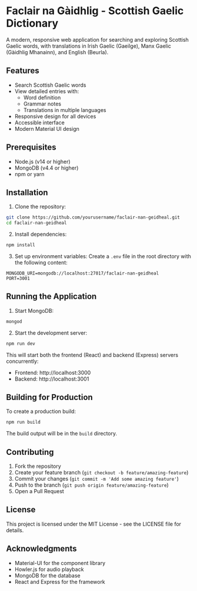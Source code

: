 # Faclair na Gàidhlig - Scottish Gaelic Dictionary

A modern, responsive web application for searching and exploring Scottish Gaelic words, with translations in Irish Gaelic (Gaeilge), Manx Gaelic (Gàidhlig Mhanainn), and English (Beurla).

## Features

- Search Scottish Gaelic words
- View detailed entries with:
  - Word definition
  - Grammar notes
  - Translations in multiple languages
- Responsive design for all devices
- Accessible interface
- Modern Material UI design

## Prerequisites

- Node.js (v14 or higher)
- MongoDB (v4.4 or higher)
- npm or yarn

## Installation

1. Clone the repository:
```bash
git clone https://github.com/yourusername/faclair-nan-geidheal.git
cd faclair-nan-geidheal
```

2. Install dependencies:
```bash
npm install
```

3. Set up environment variables:
Create a `.env` file in the root directory with the following content:
```
MONGODB_URI=mongodb://localhost:27017/faclair-nan-geidheal
PORT=3001
```

## Running the Application

1. Start MongoDB:
```bash
mongod
```

2. Start the development server:
```bash
npm run dev
```

This will start both the frontend (React) and backend (Express) servers concurrently:
- Frontend: http://localhost:3000
- Backend: http://localhost:3001

## Building for Production

To create a production build:

```bash
npm run build
```

The build output will be in the `build` directory.

## Contributing

1. Fork the repository
2. Create your feature branch (`git checkout -b feature/amazing-feature`)
3. Commit your changes (`git commit -m 'Add some amazing feature'`)
4. Push to the branch (`git push origin feature/amazing-feature`)
5. Open a Pull Request

## License

This project is licensed under the MIT License - see the LICENSE file for details.

## Acknowledgments

- Material-UI for the component library
- Howler.js for audio playback
- MongoDB for the database
- React and Express for the framework
